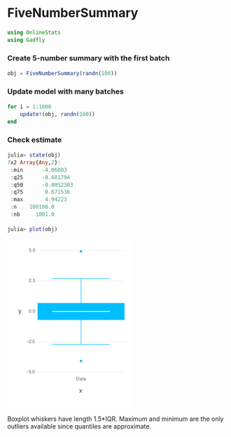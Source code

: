 
# FiveNumberSummary


````julia
using OnlineStats
using Gadfly
````





### Create 5-number summary with the first batch
````julia
obj = FiveNumberSummary(randn(100))
````





### Update model with many batches
````julia
for i = 1:1000
    update!(obj, randn(100))
end
````





### Check estimate
````julia
julia> state(obj)
7x2 Array{Any,2}:
 :min      -4.06803  
 :q25      -0.681794 
 :q50      -0.0052303
 :q75       0.671536 
 :max       4.94223  
 :n    100100.0      
 :nb     1001.0      

julia> plot(obj)

````


![](figures/FiveNumberSummary_4_1.png)




Boxplot whiskers have length 1.5*IQR.  Maximum and minimum are the only outliers available since quantiles are approximate.